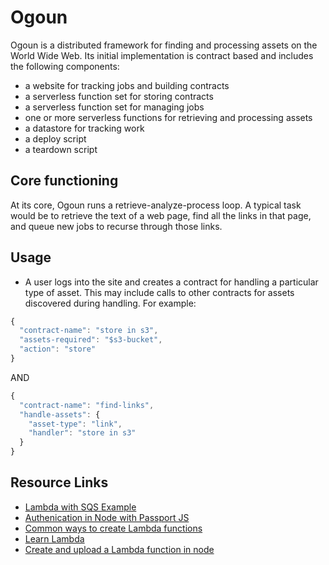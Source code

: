 # Ogoun

Ogoun is a distributed framework for finding and processing assets on the World Wide Web. Its initial implementation is contract based and includes the following components:

* a website for tracking jobs and building contracts
* a serverless function set for storing contracts
* a serverless function set for managing jobs
* one or more serverless functions for retrieving and processing assets
* a datastore for tracking work
* a deploy script
* a teardown script

## Core functioning

At its core, Ogoun runs a retrieve-analyze-process loop. A typical task would be to retrieve the text of a web page, find all the links in that page, and queue new jobs to recurse through those links.

## Usage

* A user logs into the site and creates a contract for handling a particular type of asset. This may include calls to other contracts for assets discovered during handling. For example:

```javascript
{
  "contract-name": "store in s3",
  "assets-required": "$s3-bucket",
  "action": "store"
}
```

AND

```javascript
{
  "contract-name": "find-links",
  "handle-assets": {
    "asset-type": "link",
	"handler": "store in s3"
  }
}
```

## Resource Links

* [Lambda with SQS Example](https://docs.aws.amazon.com/lambda/latest/dg/with-sqs-example.html)
* [Authenication in Node with Passport JS](https://medium.freecodecamp.org/learn-how-to-handle-authentication-with-node-using-passport-js-4a56ed18e81e)
* [Common ways to create Lambda functions](https://medium.freecodecamp.org/aws-lambda-offering-developers-ultimate-flexibility-d8939ff4220)
* [Learn Lambda](https://github.com/dwyl/learn-aws-lambda#hello-world-example-api-gateway)
* [Create and upload a Lambda function in node](http://dev.splunk.com/view/event-collector/SP-CAAAE6Z)

